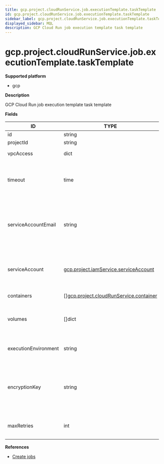```yaml
---
title: gcp.project.cloudRunService.job.executionTemplate.taskTemplate
id: gcp.project.cloudRunService.job.executionTemplate.taskTemplate
sidebar_label: gcp.project.cloudRunService.job.executionTemplate.taskTemplate
displayed_sidebar: MQL
description: GCP Cloud Run job execution template task template
---
```


# gcp.project.cloudRunService.job.executionTemplate.taskTemplate

**Supported platform**

- gcp

**Description**

GCP Cloud Run job execution template task template

**Fields**

| ID                   | TYPE                                                                                        | DESCRIPTION                                                                           |
| -------------------- | ------------------------------------------------------------------------------------------- | ------------------------------------------------------------------------------------- |
| id                   | string                                                                                      | Internal ID                                                                           |
| projectId            | string                                                                                      | Project ID                                                                            |
| vpcAccess            | dict                                                                                        | VPC access configuration                                                              |
| timeout              | time                                                                                        | Maximum allowed time for an instance to respond to a request                          |
| serviceAccountEmail  | string                                                                                      | Email address of the IAM service account associated with the revision of the service  |
| serviceAccount       | [gcp.project.iamService.serviceAccount](gcp.project.iamservice.serviceaccount.md)           | IAM service account associated with the revision of the service                       |
| containers           | &#91;&#93;[gcp.project.cloudRunService.container](gcp.project.cloudrunservice.container.md) | Containers for this revision                                                          |
| volumes              | &#91;&#93;dict                                                                              | List of volumes to make available to containers                                       |
| executionEnvironment | string                                                                                      | Sandbox environment to host the revision                                              |
| encryptionKey        | string                                                                                      | Reference to a customer-managed encryption key to use to encrypt this container image |
| maxRetries           | int                                                                                         | Number of retries allowed per task                                                    |

**References**

- [Create jobs](https://cloud.google.com/run/docs/create-jobs)
